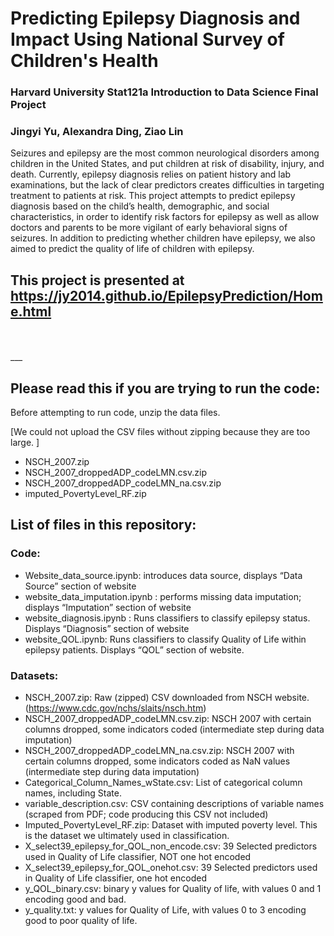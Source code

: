 # Predicting Epilepsy Diagnosis and Impact Using National Survey of Children's Health
### Harvard University Stat121a Introduction to Data Science Final Project 
### Jingyi Yu, Alexandra Ding, Ziao Lin

Seizures and epilepsy are the most common neurological disorders among children in the United States, and put children at risk of disability, injury, and death. Currently, epilepsy diagnosis relies on patient history and lab examinations, but the lack of clear predictors creates difficulties in targeting treatment to patients at risk. This project attempts to predict epilepsy diagnosis based on the child’s health, demographic, and social characteristics, in order to identify risk factors for epilepsy as well as allow doctors and parents to be more vigilant of early behavioral signs of seizures. In addition to predicting whether children have epilepsy, we also aimed to predict the quality of life of children with epilepsy. 

## This project is presented at https://jy2014.github.io/EpilepsyPrediction/Home.html
<br>
</br>
___


## Please read this if you are trying to run the code:

Before attempting to run code, unzip the data files.

[We could not upload the CSV files without zipping because they are too large. ]
* NSCH_2007.zip
* NSCH_2007_droppedADP_codeLMN.csv.zip
* NSCH_2007_droppedADP_codeLMN_na.csv.zip
* imputed_PovertyLevel_RF.zip


## List of files in this repository:
### Code:
* Website_data_source.ipynb: introduces data source, displays “Data Source” section of website
* website_data_imputation.ipynb : performs missing data imputation; displays “Imputation” section of website
* website_diagnosis.ipynb : Runs classifiers to classify epilepsy status. Displays “Diagnosis” section of website
* website_QOL.ipynb: Runs classifiers to classify Quality of Life within epilepsy patients. Displays “QOL” section of website.

### Datasets:
* NSCH_2007.zip: Raw (zipped) CSV downloaded from NSCH website. (https://www.cdc.gov/nchs/slaits/nsch.htm)
* NSCH_2007_droppedADP_codeLMN.csv.zip: NSCH 2007 with certain columns dropped, some indicators coded (intermediate step during data imputation)
* NSCH_2007_droppedADP_codeLMN_na.csv.zip: NSCH 2007 with certain columns dropped, some indicators coded as NaN values (intermediate step during data imputation)
* Categorical_Column_Names_wState.csv: List of categorical column names, including State. 
* variable_description.csv: CSV containing descriptions of variable names (scraped from PDF; code producing this CSV not included)
* Imputed_PovertyLevel_RF.zip: Dataset with imputed poverty level. This is the dataset we ultimately used in classification. 
* X_select39_epilepsy_for_QOL_non_encode.csv: 39 Selected predictors used in Quality of Life classifier, NOT one hot encoded
* X_select39_epilepsy_for_QOL_onehot.csv: 39 Selected predictors used in Quality of Life classifier, one hot encoded
* y_QOL_binary.csv: binary y values for Quality of life, with values 0 and 1 encoding good and bad.
* y_quality.txt: y values for Quality of Life, with values 0 to 3 encoding good to poor quality of life. 
